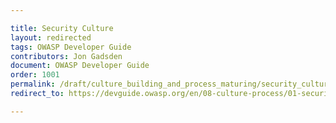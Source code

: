 ```yaml
---

title: Security Culture
layout: redirected
tags: OWASP Developer Guide
contributors: Jon Gadsden
document: OWASP Developer Guide
order: 1001
permalink: /draft/culture_building_and_process_maturing/security_culture/
redirect_to: https://devguide.owasp.org/en/08-culture-process/01-security-culture/

---
```

